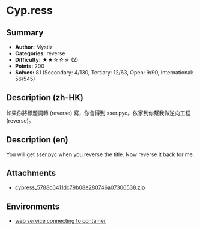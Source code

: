 Cyp.ress
===

## Summary

* **Author:** Mystiz
* **Categories:** reverse
* **Difficulty:** ★★☆☆☆ (2)
* **Points:** 200
* **Solves:** 81 (Secondary: 4/130, Tertiary: 12/63, Open: 9/90, International: 56/545)

## Description (zh-HK)

如果你將標題調轉 (reverse) 寫，你會得到 sser.pyc。依家到你幫我做逆向工程 (reverse)。

## Description (en)

You will get sser.pyc when you reverse the title. Now reverse it back for me.

## Attachments

- [cypress_5788c6411dc79b08e280746a07306538.zip](https://github.com/blackb6a/hkcert-ctf-2024-challenges-public/releases/download/v1.0.0/cypress_5788c6411dc79b08e280746a07306538.zip)


## Environments

- [web service connecting to container](env)


